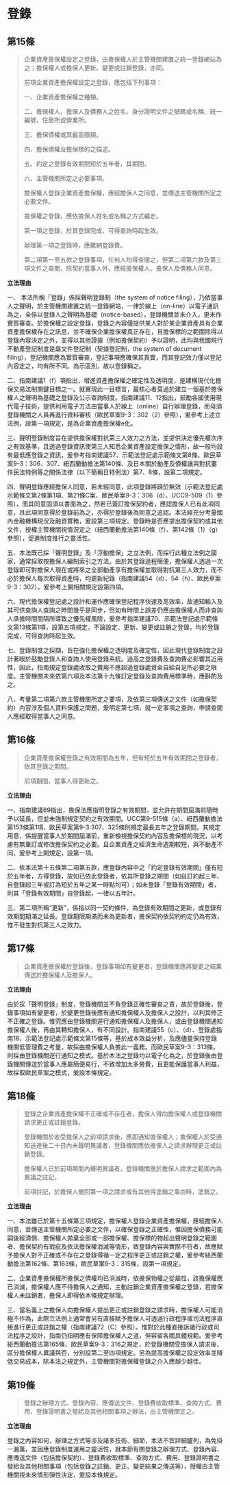 # 登錄

## 第15條

> 企業資產擔保權設定之登錄，由擔保權人於主管機關建置之統一登錄網站為之；擔保權人或擔保人更新、變更或註銷登錄，亦同。
>
> 前項企業資產擔保權設定之登錄，應包括下列事項：
>
> 一、企業資產擔保權之種類。
>
> 二、擔保權人、擔保人及債務人之姓名、身分證明文件之號碼或名稱、統一編號，住居所或營業所。
>
> 三、擔保債權或其最高限額。
>
> 四、擔保債權及擔保標的之描述。
>
> 五、約定之登錄有效期間短於五年者，其期間。
>
> 六、主管機關所定之必要事項。
>
> 擔保權人登錄企業資產擔保權，應經擔保人之同意，並傳送主管機關所定之必要文件。
>
> 擔保權之登錄，應依擔保人姓名或名稱之方式編定。
>
> 第一項之登錄，於其登錄完成，可得查詢時起生效。
>
> 辦理第一項之登錄時，應繳納登錄費。
>
> 第二項第一至五款之登錄事項，任何人均得查閱之，但第二項第六款及第三項文件之查閱，除契約當事人外，應經擔保權人、擔保人及債務人同意。

**立法理由**

一、 本法所稱「登錄」係採聲明登錄制（the system of notice filing），乃依當事人之聲明，於主管機關建置之統一登錄網站，一律於線上（on-line）以電子通訊為之，全係以登錄人之聲明為基礎（notice-based），登錄機關並未介入，更未作實質審查。於擔保權之設定登錄，登錄之內容僅提供某人對於某企業資產具有企業資產擔保權存在之訊息，並不確保企業擔保權真正存在，且擔保標的之範圍除得以登錄內容決定之外，並得以其他證據（例如擔保契約）予以證明，此均與我國現行不動產登記制度是屬文件登記制（契據登記制，the system of document filing），登記機關應為實質審查，登記事項應確保其真實，而其登記效力僅以登記內容定之，均有所不同。為示區別，故以登錄稱之。

二、指南建議1（f）項指出，增進資產擔保權之確定性及透明度，是建構現代化擔保交易法制關鍵目標之一。就實現此一目標言，最核心者莫過於建立一個基於擔保權人之聲明為基礎之登錄及公示查詢制度。指南建議11、12指出，鼓勵各國使用現代電子技術，提供利用電子方法由當事人於線上（online）自行辦理登錄，而毋須登錄機關之人員再進行資料審核（歐民草案9-3：302（2）參照），爰參考上述立法例，設第一項規定，是為企業資產擔保權e化。

三、聲明登錄制度旨在提供擔保權對抗第三人效力之方法，並提供決定優先權次序之有效基準，且透過登錄資訊使第三人知悉企業資產設定擔保之情形，故一般均設有最低應登錄之資訊，爰參考指南建議57、示範法登記處示範條文第8條、歐民草案9-3：306、307、紐西蘭動擔法第140條、及日本關於動產及債權讓與對抗要件民法特例等之關係法律（以下簡稱日特例法）第7、8條，設第二項規定。

四、聲明登錄應經擔保人同意，若未經同意，此項登錄將歸於無效（示範法登記處示範條文第2條第1項、第21條C案、歐民草案9-3：306（d）、UCC9-509（1）參照），而其同意固須以書面為之，然若已簽訂擔保契約者，應認擔保人已有此項同意，且此項同意得於登錄前為之，亦得於登錄後為同意之追認。本法經充分考量國內金融機構現況及融資實務，爰設第三項規定。登錄時是否應提出擔保契約或其他文件，授權主管機關視情況定之（紐西蘭動擔法第140條（f）、第142條（1）（g）參照），促進制度推行之靈活性。

五、本法既已採「聲明登錄」及「浮動擔保」之立法例，而採行此種立法例之國家，通常採取按擔保人編制索引之方法。由於其登錄過程簡便，擔保權人透過一次登錄即可對擔保人現在或將來之全部動產享有擔保權並取得對抗第三人效力，而不必於擔保人每次取得資產時，均更新紀錄（指南建議54（d）、54（h）、歐民草案9-3：302）。爰參考上開相關規定設第四項。

六、現代擔保權登記處之設計和運作應確保登記程序快速及高效率，故通知輸入及其可供查詢人查詢之時間幾乎是同步，但如有時間上誤差仍應由擔保權人而非查詢人承擔時間間隔所導致之優先權風險，爰參考指南建議70、示範法登記處示範條文第13條第1項，設第五項規定，不論設定、更新、變更或註銷之登錄，均於登錄完成，可得查詢時起生效。

七、登錄制度之採擷，旨在強化擔保權之透明度及確定性，因此現代登錄制度之設計著眼於鼓勵登錄人和查詢人使用登錄系統。過高之登錄費及查詢費必影響其近用性，因此，指南規定登錄處收取之費用不應超過登錄處資金自給自足所必要之限度。主管機關未來依第六項及本法第十九條訂定登錄及查詢費用標準時，應斟酌及之。

八、考量第二項第六款主管機關所定之要項，及依第三項傳送之文件（如擔保契約）內容涉及個人資料保護之問題，爰明定第七項，就一定事項之查詢，申請查閱人應經取得當事人之同意。

## 第16條

> 企業資產擔保權登錄之有效期間為五年，但有短於五年有效期間之登錄者，依其登錄之期間。
>
> 前項期間，當事人得更新之。

**立法理由**

一、指南建議69指出，擔保法應指明登錄之有效期間，並允許在期間屆滿前隨時予以延長，但並未強制規定契約之有效期間。UCC第9-515條（a）、紐西蘭動擔法第153條第1項、歐民草案第9-3:307、325條則規定最長五年之登錄期間。其規定用意，係提醒當事人於期間屆滿前，重新檢視擔保契約內容及擔保標的現況，以考慮有無重訂或修改擔保契約之必要。且企業資產之經濟生命週期較短，與不動產不同，爰參考上開規定，設第一項。

二、依本法第十五條第二項第五款，應登錄內容中之「約定登錄有效期間」僅有短於五年者，方得登錄，故如已依此登錄者，依其所登錄之期間（如自訂約起三年、自登錄起三年或訂為短於五年之某一時點均可）；如未登錄「登錄有效期間」者，則其「登錄有效期間」自登錄起，一律以五年計。

三、第二項所稱“更新”，係指以同一契約條件，為登錄有效期間之更新，或登錄有效期間期滿之延長。登錄期限期滿而未為更新者，擔保契約依契約約定仍為有效，惟不發生對抗第三人之效力。

## 第17條

> 企業資產擔保權於登錄後，登錄事項如有變更者，登錄機關應將變更之結果傳送於擔保權人及擔保人。

**立法理由**

由於採「聲明登錄」制度，登錄機關並不負登錄正確性審查之責，故於登錄後，登錄事項如有變更者，於變更登錄後應有通知擔保權人及擔保人之設計，以利其修正不正確之登錄。惟究應由登錄機關逕行通知擔保權人及擔保人，或由登錄機關通知擔保權人後，再由其轉知擔保人，有不同設計。指南建議55（c）、（d）、登錄處指南18、示範法登記處示範條文第15條等，基於成本效益分析，及應儘量保持登錄機關低管理費之考量，故採由擔保權人負擔此一義務。而歐民草案9-3：313條，則採由登錄機關逕行通知之模式。基於本法之登錄均以電子化為之，於登錄後由登錄機關傳送於當事人應屬簡便易行，不致增加太多勞費，且更能保護當事人利益，故採取歐民草案之模式，爰設本條規定。

## 第18條

> 登錄之企業資產擔保權不正確或不存在者，擔保人得向擔保權人或登錄機關請求更正或註銷登錄。
>
> 登錄機關於收受擔保人之前項請求後，應即通知擔保權人；擔保權人於受通知送達後二十日內未聲明異議者，登錄機關應依擔保人之請求辦理更正或註銷登錄。
>
> 擔保權人已於前項期間內聲明異議者，登錄機關應於擔保人請求之範圍內為異議之註記。
>
> 前項註記，於擔保人撤回第一項之請求或有其他得塗銷之事由時，塗銷之。

**立法理由**

一、本法雖已於第十五條第三項規定，擔保權人登錄企業資產擔保權，應經擔保人同意，並傳送主管機關所定必要之文件，以確保登錄之正確性，惟因擔保債務可能嗣後經清償、擔保權人拋棄全部或一部擔保權、擔保標的物超出聲明登錄之範圍者、擔保契約有瑕疵及依法擔保權消滅等情形，致登錄內容與實際不符者，故應賦予擔保人對不正確或不存在之登錄得循一定之程序更正或註銷之權，爰參考紐西蘭動擔法第162條、第163條，歐民草案9-3：315條，設第一項規定。

二、企業資產擔保權所擔保之債權均已消滅時，依擔保物權之從屬性，該擔保權應已消滅，擔保權人應不待擔保人之通知，主動註銷企業資產擔保權之登錄，若擔保權人未註銷者，擔保人即得依本條規定辦理。

三、當名義上之擔保人向擔保權人提出更正或註銷登錄之請求時，擔保權人可能消極不作為，此際立法例上通常會另有直接賦予擔保人可透過行政程序或司法程序直接進行更正或註銷之權（指南建議72（C）參照）。惟對於此種直接訴諸行政或司法程序之設計，指南仍指明應有保障擔保權人之道，但容留各國具體規範。爰參考紐西蘭動擔法第165條、歐民草案9-3：316之規定，於登錄機關受擔保人請求後，區分擔保權人異議與否，分別設第二至四項規定。另為提高擔保權之設定效率並降低交易成本，除本法之規定外，主管機關對擔保權登錄之介入應越少越佳。

## 第19條

> 登錄之辦理方式、登錄內容、應傳送文件、登錄費收取標準、查詢方式、費用、登錄證明書之發給及其他相關事項之辦法，由主管機關定之。

**立法理由**

登錄之內容如何，辦理之方式等涉及諸多技術、細節，本法不宜詳細臚列，為免掛一漏萬，並因應登錄制度運用之靈活性，就本節有關登錄之辦理方式、登錄內容、應傳送文件（包括擔保契約）、登錄費收取標準、查詢方式、費用、登錄證明書之發給及其他相關事項（包括登錄之註銷、更正、變更結果之傳送等），授權由主管機關視未來情形彈性決定，爰設本條規定。
